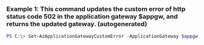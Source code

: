 ### Example 1: This command updates the custom error of http status code 502 in the application gateway $appgw, and returns the updated gateway. (autogenerated)
```powershell
PS C:\> Set-AzApplicationGatewayCustomError -ApplicationGateway $appgw -CustomErrorPageUrl $customError502Url -StatusCode HttpStatus502
```

